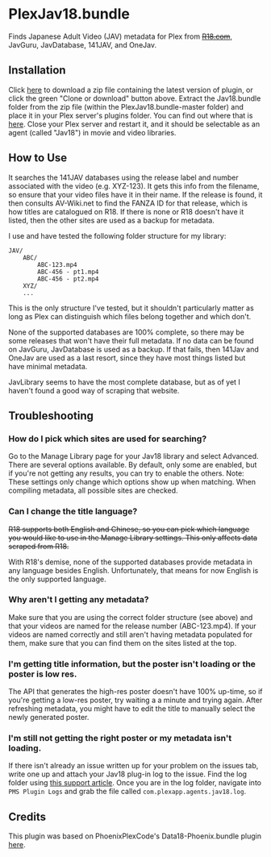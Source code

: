 # PlexJav18.bundle

Finds Japanese Adult Video (JAV) metadata for Plex from [~~R18.com~~](https://www.r18.com/), JavGuru, JavDatabase, 141JAV, and OneJav. 

## Installation
Click [here](https://github.com/alxpnt2/PlexJav18.bundle/archive/master.zip) to download a zip file containing the latest version of plugin, or click the green "Clone or download" button above. Extract the Jav18.bundle folder from the zip file (within the PlexJav18.bundle-master folder) and place it in your Plex server's plugins folder. You can find out where that is [here](https://support.plex.tv/articles/201106098-how-do-i-find-the-plug-ins-folder/). Close your Plex server and restart it, and it should be selectable as an agent (called "Jav18") in movie and video libraries.

## How to Use
It searches the 141JAV databases using the release label and number associated with the video (e.g. XYZ-123). It gets this info from the filename, so ensure that your video files have it in their name. If the release is found, it then consults AV-Wiki.net to find the FANZA ID for that release, which is how titles are catalogued on R18. If there is none or R18 doesn't have it listed, then the other sites are used as a backup for metadata.

I use and have tested the following folder structure for my library:

```
JAV/
    ABC/
        ABC-123.mp4
        ABC-456 - pt1.mp4
        ABC-456 - pt2.mp4
    XYZ/
    ...
```

This is the only structure I've tested, but it shouldn't particularly matter as long as Plex can distinguish which files belong together and which don't.

None of the supported databases are 100% complete, so there may be some releases that won't have their full metadata. If no data can be found on JavGuru, JavDatabase is used as a backup. If that fails, then 141Jav and OneJav are used as a last resort, since they have most things listed but have minimal metadata.

JavLibrary seems to have the most complete database, but as of yet I haven't found a good way of scraping that website.

## Troubleshooting
### How do I pick which sites are used for searching?
Go to the Manage Library page for your Jav18 library and select Advanced. There are several options available. By default, only some are enabled, but if you're not getting any results, you can try to enable the others. Note: These settings only change which options show up when matching. When compiling metadata, all possible sites are checked.

### Can I change the title language?
~~R18 supports both English and Chinese, so you can pick which language you would like to use in the Manage Library settings. This only affects data scraped from R18.~~

With R18's demise, none of the supported databases provide metadata in any language besides English. Unfortunately, that means for now English is the only supported language.

### Why aren't I getting any metadata?
Make sure that you are using the correct folder structure (see above) and that your videos are named for the release number (ABC-123.mp4). If your videos are named correctly and still aren't having metadata populated for them, make sure that you can find them on the sites listed at the top.

### I'm getting title information, but the poster isn't loading or the poster is low res.
The API that generates the high-res poster doesn't have 100% up-time, so if you're getting a low-res poster, try waiting a a minute and trying again. After refreshing metadata, you might have to edit the title to manually select the newly generated poster.

### I'm still not getting the right poster or my metadata isn't loading.
If there isn't already an issue written up for your problem on the issues tab, write one up and attach your Jav18 plug-in log to the issue. Find the log folder using [this support article](https://support.plex.tv/articles/200250417-plex-media-server-log-files/). Once you are in the log folder, navigate into `PMS Plugin Logs` and grab the file called `com.plexapp.agents.jav18.log`.

## Credits
This plugin was based on PhoenixPlexCode's Data18-Phoenix.bundle plugin [here](https://github.com/PhoenixPlexCode/Data18-Phoenix.bundle).
